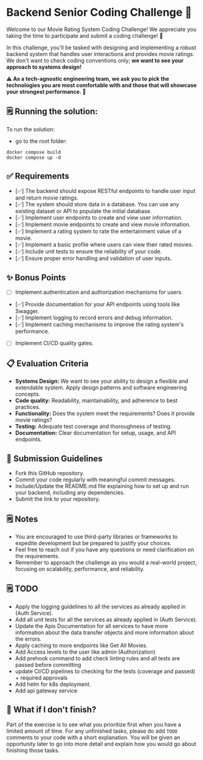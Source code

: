 # Backend Senior Coding Challenge 🍿

Welcome to our Movie Rating System Coding Challenge! We appreciate you taking
the time to participate and submit a coding challenge! 🥳

In this challenge, you'll be tasked with designing and implementing a robust
backend system that handles user interactions and provides movie ratings. We
don't want to check coding conventions only; **we want to see your approach
to systems design!**

**⚠️ As a tech-agnostic engineering team, we ask you to pick the technologies
you are most comfortable with and those that will showcase your strongest
performance. 💪**

## 🗒️ Running the solution:

To run the solution:

- go to the root folder:

```
docker compose build
docker compose up -d
```

## ✅ Requirements

- [✅] The backend should expose RESTful endpoints to handle user input and
  return movie ratings.
- [✅] The system should store data in a database. You can use any existing
  dataset or API to populate the initial database.
- [✅] Implement user endpoints to create and view user information.
- [✅] Implement movie endpoints to create and view movie information.
- [✅] Implement a rating system to rate the entertainment value of a movie.
- [✅] Implement a basic profile where users can view their rated movies.
- [✅] Include unit tests to ensure the reliability of your code.
- [✅] Ensure proper error handling and validation of user inputs.

## ✨ Bonus Points

- [ ] Implement authentication and authorization mechanisms for users.
- [✅] Provide documentation for your API endpoints using tools like Swagger.
- [✅] Implement logging to record errors and debug information.
- [✅] Implement caching mechanisms to improve the rating system's performance.
- [ ] Implement CI/CD quality gates.

## 📋 Evaluation Criteria

- **Systems Design:** We want to see your ability to design a flexible and
  extendable system. Apply design patterns and software engineering concepts.
- **Code quality:** Readability, maintainability, and adherence to best
  practices.
- **Functionality:** Does the system meet the requirements? Does it provide
  movie
  ratings?
- **Testing:** Adequate test coverage and thoroughness of testing.
- **Documentation:** Clear documentation for setup, usage, and API endpoints.

## 📐 Submission Guidelines

- Fork this GitHub repository.
- Commit your code regularly with meaningful commit messages.
- Include/Update the README.md file explaining how to set up and run your
  backend, including any dependencies.
- Submit the link to your repository.

## 🗒️ Notes

- You are encouraged to use third-party libraries or frameworks to expedite
  development but be prepared to justify your choices.
- Feel free to reach out if you have any questions or need clarification on the
  requirements.
- Remember to approach the challenge as you would a real-world project, focusing
  on scalability, performance, and reliability.

## 🗒️ TODO

- Apply the logging guidelines to all the services as already applied in (Auth Service).
- Add all unit tests for all the services as already applied in (Auth Service).
- Update the Apis Documentation for all services to have more information about the data transfer
  objects and more information about the errors.
- Apply caching to more endpoints like Get All Movies.
- Add Access levels to the user like admin (Authorization)
- Add prehook command to add check linting rules and all tests are passed before committing
- update CI/CD pipelines to checking for the tests (coverage and passed) + required approvals
- Add helm for k8s deployment.
- Add api gateway service

## 🤔 What if I don't finish?

Part of the exercise is to see what you prioritize first when you have a limited
amount of time. For any unfinished tasks, please do add `TODO` comments to
your code with a short explanation. You will be given an opportunity later to go
into more detail and explain how you would go about finishing those tasks.
